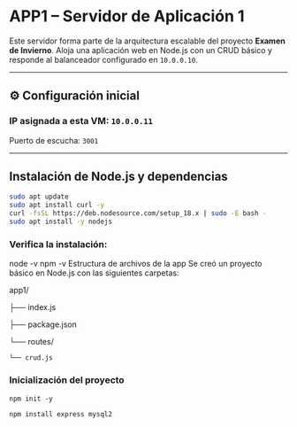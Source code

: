 # APP1 – Servidor de Aplicación 1

Este servidor forma parte de la arquitectura escalable del proyecto **Examen de Invierno**. Aloja una aplicación web en Node.js con un CRUD básico y responde al balanceador configurado en `10.0.0.10`.

---

## ⚙️ Configuración inicial

### IP asignada a esta VM: `10.0.0.11`  
Puerto de escucha: `3001`

---

## Instalación de Node.js y dependencias

```bash
sudo apt update
sudo apt install curl -y
curl -fsSL https://deb.nodesource.com/setup_18.x | sudo -E bash -
sudo apt install -y nodejs
```
### Verifica la instalación:
node -v
npm -v
Estructura de archivos de la app
Se creó un proyecto básico en Node.js con las siguientes carpetas:

app1/

├── index.js

├── package.json

└── routes/

    └── crud.js
### Inicialización del proyecto
```
npm init -y

npm install express mysql2
```
